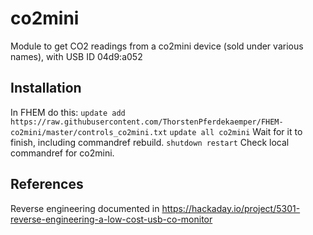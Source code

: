# co2mini
Module to get CO2 readings from a co2mini device (sold under various names), with USB ID 04d9:a052

## Installation 
In FHEM do this:
`update add https://raw.githubusercontent.com/ThorstenPferdekaemper/FHEM-co2mini/master/controls_co2mini.txt`
`update all co2mini`
Wait for it to finish, including commandref rebuild.
`shutdown restart`
Check local commandref for co2mini.

## References
Reverse engineering documented in https://hackaday.io/project/5301-reverse-engineering-a-low-cost-usb-co-monitor
